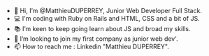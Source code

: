 - 👋 Hi, I’m @MatthieuDUPERREY, Junior Web Developer Full Stack.
- 💻 I'm coding with Ruby on Rails and HTML, CSS and a bit of JS.
- 📚 I’m keen to keep going learn about JS and broad my skills.
- 🚀 I’m looking to join my first company as junior web dev'.
- 📫 How to reach me : Linkedin "Matthieu DUPERREY".

<!---
MatthieuDUPERREY/MatthieuDUPERREY is a ✨ special ✨ repository because its `README.md` (this file) appears on your GitHub profile.
You can click the Preview link to take a look at your changes.
--->
